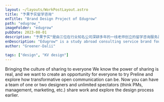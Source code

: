 ```yaml
---
layout: ~/layouts/WorkPostLayout.astro
title: "予果予实留学咨询"
enTitle: "Brand Design Project of Edugrow"
path: "edugrow_"
imageFolder: "edugrow"
pubDate: 2023-08-01
description: "予果予实™是由三位在行业知名公司深耕多年的一线老师创立的留学咨询服务品牌。予果予实坚持拥抱挑战、迎难而上、言而有信、追求卓越 , 致力于积极主动地感知问题、设计解决方案，并朝着新方向开拓留学咨询业务。针对予果予实品牌特点及诉求，我们为其创立了简洁贴切、高端流畅的品牌形象与整套VI，以最大化诠释品牌价值与追求。"
enDescription: "Edugrow™ is a study abroad consulting service brand founded by three frontline teachers who have been working in well-known companies in the industry for many years. Edugrow insists on embracing challenges, rising to the occasion, being true to its word, and pursuing excellence, and is committed to proactively perceiving problems, designing solutions, and developing study abroad consulting services in a new direction. In view of the characteristics and demands of the brand, we have created a simple, high-end and smooth brand image and a whole set of VI to maximise the interpretation of brand values and pursuits."
author: "Greener-Dalii"

tags: ["design", "KV design"]
---
```


Bringing the culture of sharing to everyone
We know the power of sharing is real, and we want to create an opportunity for everyone to try Preline and explore how transformative open communication can be. Now you can have a team of one or two designers and unlimited spectators (think PMs, management, marketing, etc.) share work and explore the design process earlier.